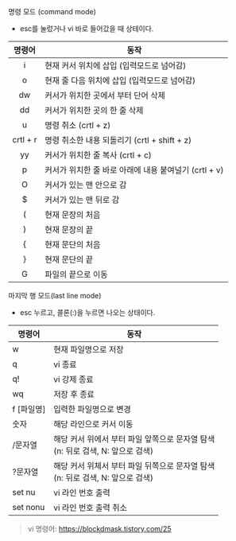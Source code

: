 
명령 모드 (command mode)
- esc를 눌렀거나 vi 바로 들어갔을 때 상테이다.

|명령어|동작|
|:--:|--|
|i|현재 커서 위치에 삽입 (입력모드로 넘어감)|
|o|현재 줄 다음 위치에 삽입 (입력모드로 넘어감)|
|dw|커서가 위치한 곳에서 부터 단어 삭제|
|dd|커서가 위치한 곳의 한 줄 삭제|
|u|명령 취소 (crtl + z)|
|crtl + r|명령 취소한 내용 되돌리기 (crtl + shift + z)|
|yy|커서가 위치한 줄 복사 (crtl + c)|
|p|커서가 위치한 줄 바로 아래에 내용 붙여널기 (crtl + v)|
|O|커서가 있는 맨 안으로 감|
|$|커서가 있는 맨 뒤로 감|
|(|현재 문장의 처음|
|)|현재 문장의 끝|
|{|현재 문단의 처음|
|}|현재 문단의 끝|
|G|파일의 끝으로 이동|

마지막 행 모드(last line mode)
- esc 누르고, 콜론(:)을 누르면 나오는 상태이다.

|명령어|동작|
|---|---|
|w|현재 파일명으로 저장|
|q|vi 종료|
|q!|vi 강제 종료|
|wq|저장 후 종료|
|f [파일명]|입력한 파일명으로 변경|
|숫자|해당 라인으로 커서 이동|
|/문자열|해당 커서 위에서 부터 파일 앞쪽으로 문자열 탐색<br/> (n: 뒤로 검색, N: 앞으로 검색)|
|?문자열|해당 커서 위체서 부터 파일 뒤쪽으로 문자열 탐색<br/> (n: 뒤로 검색, N: 앞으로 검색)|
|set nu|vi 라인 번호 출력|
|set nonu|vi 라인 번호 출력 취소|


> vi 명령어: https://blockdmask.tistory.com/25